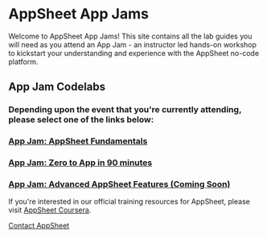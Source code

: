# AppSheet App Jams

Welcome to AppSheet App Jams! This site contains all the lab guides you will need as you attend an App Jam - an instructor led hands-on workshop to kickstart your understanding and experience with the AppSheet no-code platform.

## App Jam Codelabs

### Depending upon the event that you're currently attending, please select one of the links below:
### [App Jam: AppSheet Fundamentals](https://djcroissant.github.io/appjam/appjam-mod-1/#0)
### [App Jam: Zero to App in 90 minutes](https://djcroissant.github.io/appjam/appjam-mod-2/#0)
### [App Jam: Advanced AppSheet Features \(Coming Soon\)](https://djcroissant.github.io/appjam/appjam-mod-3/#0)

If you're interested in our official training resources for AppSheet, please visit [AppSheet Coursera](https://www.coursera.org/learn/building-no-code-apps-with-appsheet-foundations).

[Contact AppSheet](https://www.appsheet.com/Support/Contact)
